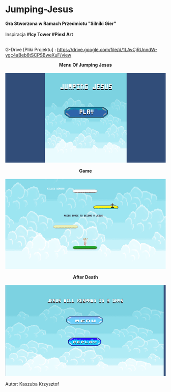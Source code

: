 # Jumping-Jesus
<b> Gra Stworzona w Ramach Przedmiotu "Silniki Gier" </b></br> </br>
Inspiracja <b> #Icy Tower #Piexl Art </b> </br> </br>



G-Drive [Pliki Projektu]  :  https://drive.google.com/file/d/1LAvCjRUnndW-ygc4aBeb6tSCPSBweXuF/view </br>




<b> <center>  Menu Of Jumping Jesus </b> </center> </br>
![](Pictures/Menu.png)

<b> <center>  Game  </b> </center> </br>
![](Pictures/Game.png)

<b> <center>  After Death </b> </center> </br>
![](Pictures/GameOver.png)

Autor: Kaszuba Krzysztof </br>
